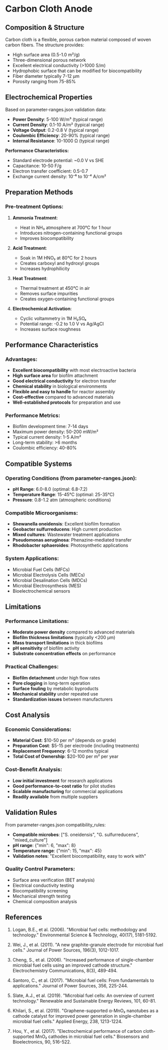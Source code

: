 # Carbon Cloth Anode

## Composition & Structure

Carbon cloth is a flexible, porous carbon material composed of woven carbon
fibers. The structure provides:

- High surface area (0.5-1.0 m²/g)
- Three-dimensional porous network
- Excellent electrical conductivity (>1000 S/m)
- Hydrophobic surface that can be modified for biocompatibility
- Fiber diameter typically 7-12 μm
- Porosity ranging from 75-85%

## Electrochemical Properties

Based on parameter-ranges.json validation data:

- **Power Density**: 5-100 W/m³ (typical range)
- **Current Density**: 0.1-10 A/m² (typical range)
- **Voltage Output**: 0.2-0.8 V (typical range)
- **Coulombic Efficiency**: 20-90% (typical range)
- **Internal Resistance**: 10-1000 Ω (typical range)

**Performance Characteristics:**

- Standard electrode potential: ~0.0 V vs SHE
- Capacitance: 10-50 F/g
- Electron transfer coefficient: 0.5-0.7
- Exchange current density: 10⁻⁶ to 10⁻⁴ A/cm²

## Preparation Methods

### Pre-treatment Options:

1. **Ammonia Treatment**:

   - Heat in NH₃ atmosphere at 700°C for 1 hour
   - Introduces nitrogen-containing functional groups
   - Improves biocompatibility

2. **Acid Treatment**:

   - Soak in 1M HNO₃ at 80°C for 2 hours
   - Creates carboxyl and hydroxyl groups
   - Increases hydrophilicity

3. **Heat Treatment**:

   - Thermal treatment at 450°C in air
   - Removes surface impurities
   - Creates oxygen-containing functional groups

4. **Electrochemical Activation**:
   - Cyclic voltammetry in 1M H₂SO₄
   - Potential range: -0.2 to 1.0 V vs Ag/AgCl
   - Increases surface roughness

## Performance Characteristics

### Advantages:

- **Excellent biocompatibility** with most electroactive bacteria
- **High surface area** for biofilm attachment
- **Good electrical conductivity** for electron transfer
- **Chemical stability** in biological environments
- **Flexible and easy to handle** for reactor assembly
- **Cost-effective** compared to advanced materials
- **Well-established protocols** for preparation and use

### Performance Metrics:

- Biofilm development time: 7-14 days
- Maximum power density: 50-200 mW/m²
- Typical current density: 1-5 A/m²
- Long-term stability: >6 months
- Coulombic efficiency: 40-80%

## Compatible Systems

### Operating Conditions (from parameter-ranges.json):

- **pH Range**: 6.0-8.0 (optimal: 6.8-7.2)
- **Temperature Range**: 15-45°C (optimal: 25-35°C)
- **Pressure**: 0.8-1.2 atm (atmospheric conditions)

### Compatible Microorganisms:

- **Shewanella oneidensis**: Excellent biofilm formation
- **Geobacter sulfurreducens**: High current production
- **Mixed cultures**: Wastewater treatment applications
- **Pseudomonas aeruginosa**: Phenazine-mediated transfer
- **Rhodobacter sphaeroides**: Photosynthetic applications

### System Applications:

- Microbial Fuel Cells (MFCs)
- Microbial Electrolysis Cells (MECs)
- Microbial Desalination Cells (MDCs)
- Microbial Electrosynthesis (MES)
- Bioelectrochemical sensors

## Limitations

### Performance Limitations:

- **Moderate power density** compared to advanced materials
- **Biofilm thickness limitations** (typically <200 μm)
- **Mass transport limitations** in thick biofilms
- **pH sensitivity** of biofilm activity
- **Substrate concentration effects** on performance

### Practical Challenges:

- **Biofilm detachment** under high flow rates
- **Pore clogging** in long-term operation
- **Surface fouling** by metabolic byproducts
- **Mechanical stability** under repeated use
- **Standardization issues** between manufacturers

## Cost Analysis

### Economic Considerations:

- **Material Cost**: $10-50 per m² (depends on grade)
- **Preparation Cost**: $5-15 per electrode (including treatments)
- **Replacement Frequency**: 6-12 months typical
- **Total Cost of Ownership**: $20-100 per m² per year

### Cost-Benefit Analysis:

- **Low initial investment** for research applications
- **Good performance-to-cost ratio** for pilot studies
- **Scalable manufacturing** for commercial applications
- **Readily available** from multiple suppliers

## Validation Rules

From parameter-ranges.json compatibility_rules:

- **Compatible microbes**: ["S. oneidensis", "G. sulfurreducens",
  "mixed_culture"]
- **pH range**: {"min": 6, "max": 8}
- **Temperature range**: {"min": 15, "max": 45}
- **Validation notes**: "Excellent biocompatibility, easy to work with"

### Quality Control Parameters:

- Surface area verification (BET analysis)
- Electrical conductivity testing
- Biocompatibility screening
- Mechanical strength testing
- Chemical composition analysis

## References

1. Logan, B.E., et al. (2006). "Microbial fuel cells: methodology and
   technology." Environmental Science & Technology, 40(17), 5181-5192.

2. Wei, J., et al. (2011). "A new graphite-granule electrode for microbial fuel
   cells." Journal of Power Sources, 196(3), 1012-1017.

3. Cheng, S., et al. (2006). "Increased performance of single-chamber microbial
   fuel cells using an improved cathode structure." Electrochemistry
   Communications, 8(3), 489-494.

4. Santoro, C., et al. (2017). "Microbial fuel cells: From fundamentals to
   applications." Journal of Power Sources, 356, 225-244.

5. Slate, A.J., et al. (2019). "Microbial fuel cells: An overview of current
   technology." Renewable and Sustainable Energy Reviews, 101, 60-81.

6. Khilari, S., et al. (2019). "Graphene-supported α-MnO₂ nanotubes as a cathode
   catalyst for improved power generation in single-chamber microbial fuel
   cells." Applied Energy, 238, 1213-1224.

7. Hou, Y., et al. (2017). "Electrochemical performance of carbon
   cloth-supported MnO₂ cathodes in microbial fuel cells." Biosensors and
   Bioelectronics, 90, 516-522.
